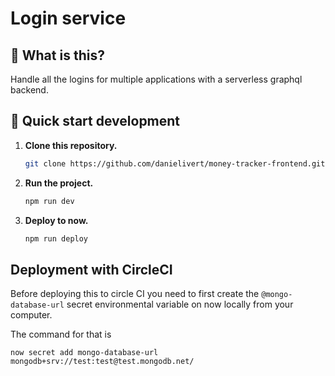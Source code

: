 # Login service

## 🧐 What is this?

Handle all the logins for multiple applications with a serverless graphql backend.

## 🚀 Quick start development

1.  **Clone this repository.**

    ```sh
    git clone https://github.com/danielivert/money-tracker-frontend.git
    ```

2.  **Run the project.**

    ```sh
    npm run dev
    ```

3.  **Deploy to now.**

    ```sh
    npm run deploy
    ```

## Deployment with CircleCI

Before deploying this to circle CI you need to first create the `@mongo-database-url` secret environmental variable on now locally from your computer.

The command for that is

```
now secret add mongo-database-url mongodb+srv://test:test@test.mongodb.net/
```
